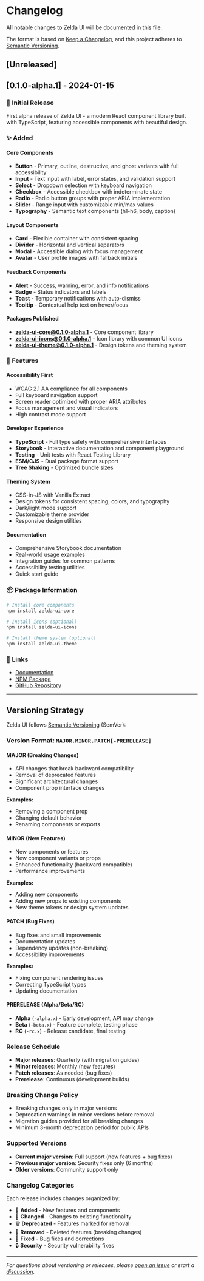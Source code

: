 # Changelog

All notable changes to Zelda UI will be documented in this file.

The format is based on [Keep a Changelog](https://keepachangelog.com/en/1.0.0/),
and this project adheres to [Semantic Versioning](https://semver.org/spec/v2.0.0.html).

## [Unreleased]

## [0.1.0-alpha.1] - 2024-01-15

### 🎉 Initial Release

First alpha release of Zelda UI - a modern React component library built with TypeScript, featuring accessible components with beautiful design.

### ✨ Added

#### Core Components
- **Button** - Primary, outline, destructive, and ghost variants with full accessibility
- **Input** - Text input with label, error states, and validation support
- **Select** - Dropdown selection with keyboard navigation
- **Checkbox** - Accessible checkbox with indeterminate state
- **Radio** - Radio button groups with proper ARIA implementation
- **Slider** - Range input with customizable min/max values
- **Typography** - Semantic text components (h1-h6, body, caption)

#### Layout Components
- **Card** - Flexible container with consistent spacing
- **Divider** - Horizontal and vertical separators
- **Modal** - Accessible dialog with focus management
- **Avatar** - User profile images with fallback initials

#### Feedback Components
- **Alert** - Success, warning, error, and info notifications
- **Badge** - Status indicators and labels
- **Toast** - Temporary notifications with auto-dismiss
- **Tooltip** - Contextual help text on hover/focus

#### Packages Published
- **zelda-ui-core@0.1.0-alpha.1** - Core component library
- **zelda-ui-icons@0.1.0-alpha.1** - Icon library with common UI icons
- **zelda-ui-theme@0.1.0-alpha.1** - Design tokens and theming system

### 🎨 Features

#### Accessibility First
- WCAG 2.1 AA compliance for all components
- Full keyboard navigation support
- Screen reader optimized with proper ARIA attributes
- Focus management and visual indicators
- High contrast mode support

#### Developer Experience
- **TypeScript** - Full type safety with comprehensive interfaces
- **Storybook** - Interactive documentation and component playground
- **Testing** - Unit tests with React Testing Library
- **ESM/CJS** - Dual package format support
- **Tree Shaking** - Optimized bundle sizes

#### Theming System
- CSS-in-JS with Vanilla Extract
- Design tokens for consistent spacing, colors, and typography
- Dark/light mode support
- Customizable theme provider
- Responsive design utilities

#### Documentation
- Comprehensive Storybook documentation
- Real-world usage examples
- Integration guides for common patterns
- Accessibility testing utilities
- Quick start guide

### 📦 Package Information

```bash
# Install core components
npm install zelda-ui-core

# Install icons (optional)
npm install zelda-ui-icons

# Install theme system (optional)
npm install zelda-ui-theme
```

### 🔗 Links

- [Documentation](https://goodcallmike.github.io/zelda-ui/)
- [NPM Package](https://www.npmjs.com/package/zelda-ui-core)
- [GitHub Repository](https://github.com/goodcallmike/zelda-ui)

---

## Versioning Strategy

Zelda UI follows [Semantic Versioning](https://semver.org/) (SemVer):

### Version Format: `MAJOR.MINOR.PATCH[-PRERELEASE]`

#### MAJOR (Breaking Changes)
- API changes that break backward compatibility
- Removal of deprecated features
- Significant architectural changes
- Component prop interface changes

**Examples:**
- Removing a component prop
- Changing default behavior
- Renaming components or exports

#### MINOR (New Features)
- New components or features
- New component variants or props
- Enhanced functionality (backward compatible)
- Performance improvements

**Examples:**
- Adding new components
- Adding new props to existing components
- New theme tokens or design system updates

#### PATCH (Bug Fixes)
- Bug fixes and small improvements
- Documentation updates
- Dependency updates (non-breaking)
- Accessibility improvements

**Examples:**
- Fixing component rendering issues
- Correcting TypeScript types
- Updating documentation

#### PRERELEASE (Alpha/Beta/RC)
- **Alpha** (`-alpha.x`) - Early development, API may change
- **Beta** (`-beta.x`) - Feature complete, testing phase
- **RC** (`-rc.x`) - Release candidate, final testing

### Release Schedule

- **Major releases**: Quarterly (with migration guides)
- **Minor releases**: Monthly (new features)
- **Patch releases**: As needed (bug fixes)
- **Prerelease**: Continuous (development builds)

### Breaking Change Policy

- Breaking changes only in major versions
- Deprecation warnings in minor versions before removal
- Migration guides provided for all breaking changes
- Minimum 3-month deprecation period for public APIs

### Supported Versions

- **Current major version**: Full support (new features + bug fixes)
- **Previous major version**: Security fixes only (6 months)
- **Older versions**: Community support only

### Changelog Categories

Each release includes changes organized by:

- 🎉 **Added** - New features and components
- 🔄 **Changed** - Changes to existing functionality
- 🗑️ **Deprecated** - Features marked for removal
- 🚫 **Removed** - Deleted features (breaking changes)
- 🐛 **Fixed** - Bug fixes and corrections
- 🔒 **Security** - Security vulnerability fixes

---

*For questions about versioning or releases, please [open an issue](https://github.com/goodcallmike/zelda-ui/issues) or start a [discussion](https://github.com/goodcallmike/zelda-ui/discussions).*